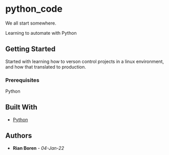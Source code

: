 # python_code
We all start somewhere.

Learning to automate with Python

## Getting Started

Started with learning how to verson control projects in a linux environment, and how that translated to production.

### Prerequisites

Python

## Built With

* [Python](https://www.python.org/)

## Authors

* **Rian Boren** - *04-Jan-22*
